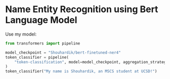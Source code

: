 # Name Entity Recognition using Bert Language Model

Use my model:

```python
from transformers import pipeline

model_checkpoint = "Shouhardik/bert-finetuned-ner4"
token_classifier = pipeline(
    "token-classification", model=model_checkpoint, aggregation_strategy="simple"
)
token_classifier("My name is Shouhardik, an MSCS student at UCSD!")


